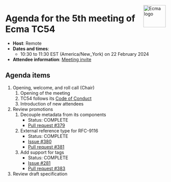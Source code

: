 <img src="https://tc54.org/images/ecma.svg" align="right" height="70" alt="Ecma logo" /> <!-- markdownlint-disable-line MD041 -->

# Agenda for the 5th meeting of Ecma TC54

- **Host**: Remote
- **Dates and times**:
    - 10:30 to 11:30 EST (America/New\_York) on 22 February 2024
- **Attendee information**: [Meeting invite](https://calendar.google.com/calendar/event?action=TEMPLATE&tmeid=MW43ZjdoZmF2cW11MXZzM2Y5ZHNobmt0cjhfMjAyMzEyMTRUMTUzMDAwWiBjXzg4NGRlY2RlNWExNTI5MDJiYjUxYTYyZjg5NTUwZDBmMzc0ODQ4NDUzNGYwOGM2Mzc5MmYyZTY1NGYyYTdlYmNAZw&tmsrc=c_884decde5a152902bb51a62f89550d0f3748484534f08c63792f2e654f2a7ebc%40group.calendar.google.com&scp=ALL)


## Agenda items

1. Opening, welcome, and roll call (Chair)
    1. Opening of the meeting
    1. TC54 follows its [Code of Conduct](https://tc54.org/code-of-conduct/)
    1. Introduction of new attendees
1. Review promotions
    1. Decouple metadata from its components
        - Status: COMPLETE
        - [Pull request #379](https://github.com/CycloneDX/specification/pull/379)
    1. External reference type for RFC-9116
        - Status: COMPLETE
        - [Issue #380](https://github.com/CycloneDX/specification/issues/380)
        - [Pull request #381](https://github.com/CycloneDX/specification/pull/381)
   1. Add support for tags
       - Status: COMPLETE
       - [Issue #281](https://github.com/CycloneDX/specification/issues/281)
       - [Pull request #383](https://github.com/CycloneDX/specification/pull/383)
1. Review draft specification
